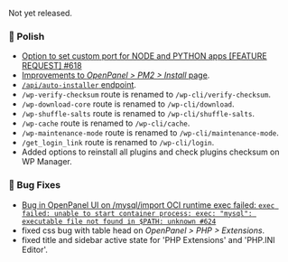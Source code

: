 Not yet released.

### 💅 Polish
- [Option to set custom port for NODE and PYTHON apps [FEATURE REQUEST] #618](https://github.com/stefanpejcic/OpenPanel/issues/618)
- [Improvements to *OpenPanel > PM2 > Install* page](https://i.postimg.cc/44WNtCkb/2025-08-07-15-47.png).
- [`/api/auto-installer` endpoint](https://dev.openpanel.com/openpanel-api/#AutoInstaller).
- `/wp-verify-checksum` route is renamed to `/wp-cli/verify-checksum`.
- `/wp-download-core` route is renamed to `/wp-cli/download`.
- `/wp-shuffle-salts` route is renamed to `/wp-cli/shuffle-salts`.
- `/wp-cache` route is renamed to `/wp-cli/cache`.
- `/wp-maintenance-mode` route is renamed to `/wp-cli/maintenance-mode`.
- `/get_login_link` route is renamed to `/wp-cli/login`.
- Added options to reinstall all plugins and check plugins checksum on WP Manager.

### 🐛 Bug Fixes
- [Bug in OpenPanel UI on /mysql/import OCI runtime exec failed: `exec failed: unable to start container process: exec: "mysql": executable file not found in $PATH: unknown #624`](https://github.com/stefanpejcic/OpenPanel/issues/624)
- fixed css bug with table head on *OpenPanel > PHP > Extensions*.
- fixed title and sidebar active state for 'PHP Extensions' and 'PHP.INI Editor'.
